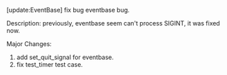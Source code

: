[update:EventBase] fix bug eventbase bug.

Description:
previously, eventbase seem can't process SIGINT,
it was fixed now.

Major Changes:
1. add set_quit_signal for eventbase.
2. fix test_timer test case.